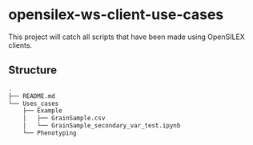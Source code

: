 # opensilex-ws-client-use-cases

This project will catch all scripts that have been made using OpenSILEX clients.

## Structure

```bash
.
├── README.md
└── Uses_cases
    ├── Example
    │   ├── GrainSample.csv
    │   └── GrainSample_secondary_var_test.ipynb
    └── Phenotyping
```
